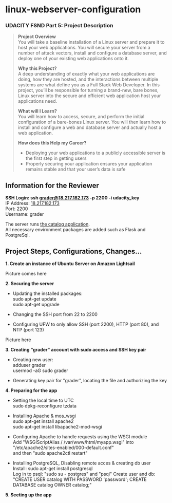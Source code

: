 # linux-webserver-configuration

### UDACITY FSND Part 5: Project Description

> **Project Overview**  
> You will take a baseline installation of a Linux server and prepare it to host your web applications. You will secure your server from a number of attack vectors, install and configure a database server, and deploy one of your existing web applications onto it.  
>   
> **Why this Project?**  
> A deep understanding of exactly what your web applications are doing, how they are hosted, and the interactions between multiple systems are what define you as a Full Stack Web Developer. In this project, you’ll be responsible for turning a brand-new, bare bones, Linux server into the secure and efficient web application host your applications need.  
>   
> **What will I Learn?**  
> You will learn how to access, secure, and perform the initial configuration of a bare-bones Linux server. You will then learn how to install and configure a web and database server and actually host a web application.  
>   
> **How does this Help my Career?**  
> - Deploying your web applications to a publicly accessible server is the first step in getting users  
> - Properly securing your application ensures your application remains stable and that your user’s data is safe  

## Information for the Reviewer  
  
**SSH Login: ssh grader@18.217.182.173 -p 2200 -i udacity_key**  
IP Address: [18.217.182.173](http://18.217.182.173/)  
Port: 2200  
Username: grader  
  
The server runs [the catalog application](https://github.com/hm-y/catalog-app).  
All necessary environment packages are added such as Flask and PostgreSql.  

## Project Steps, Configurations, Changes...  
  
**1. Create an instance of Ubuntu Server on Amazon Lightsail**  

Picture comes here  
  
**2. Securing the server**  
  
- Updating the installed packages:  
sudo apt-get update  
sudo apt-get upgrade  

- Changing the SSH port from 22 to 2200  
- Configuring UFW to only allow SSH (port 2200), HTTP (port 80), and NTP (port 123)  
  
Picture here  
  
**3. Creating "grader" account with sudo access and SSH key pair**  
  
- Creating new user:  
adduser grader  
usermod -aG sudo grader  
  
- Generating key pair for "grader", locating the file and authorizing the key  
  
**4. Preparing for the app**  
  
- Setting the local time to UTC  
sudo dpkg-reconfigure tzdata  

- Installing Apache & mos_wsgi  
sudo apt-get install apache2  
sudo apt-get install libapache2-mod-wsgi  

-  Configuring Apache to handle requests using the WSGI module  
Add "WSGIScriptAlias / /var/www/html/myapp.wsgi" into "/etc/apache2/sites-enabled/000-default.conf"  
and then "sudo apache2ctl restart"

- Installing PostgreSQL, Disabling remote acces & creating db user  
Install:  sudo apt-get install postgresql  
Log in to psql:  "sudo su - postgres" and "psql"
Create user and db: "CREATE USER catalog WITH PASSWORD 'password'; CREATE DATABASE catalog OWNER catalog;"  

**5. Seeting up the app**  


